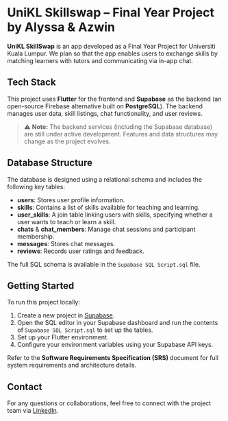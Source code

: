 # UniKL Skillswap – Final Year Project by Alyssa & Azwin

**UniKL SkillSwap** is an app developed as a Final Year Project for Universiti Kuala Lumpur. We plan so that the app enables users to exchange skills by matching learners with tutors and communicating via in-app chat.

## Tech Stack

This project uses **Flutter** for the frontend and **Supabase** as the backend (an open-source Firebase alternative built on **PostgreSQL**). The backend manages user data, skill listings, chat functionality, and user reviews.

> ⚠️ **Note:** The backend services (including the Supabase database) are still under active development. Features and data structures may change as the project evolves.

## Database Structure

The database is designed using a relational schema and includes the following key tables:

- **users**: Stores user profile information.
- **skills**: Contains a list of skills available for teaching and learning.
- **user_skills**: A join table linking users with skills, specifying whether a user wants to teach or learn a skill.
- **chats** & **chat_members**: Manage chat sessions and participant membership.
- **messages**: Stores chat messages.
- **reviews**: Records user ratings and feedback.

The full SQL schema is available in the `Supabase SQL Script.sql` file.

## Getting Started

To run this project locally:

1. Create a new project in [Supabase](https://supabase.com/).
2. Open the SQL editor in your Supabase dashboard and run the contents of `Supabase SQL Script.sql` to set up the tables.
3. Set up your Flutter environment.
4. Configure your environment variables using your Supabase API keys.

Refer to the **Software Requirements Specification (SRS)** document for full system requirements and architecture details.

## Contact

For any questions or collaborations, feel free to connect with the project team via [LinkedIn](https://www.linkedin.com/).
